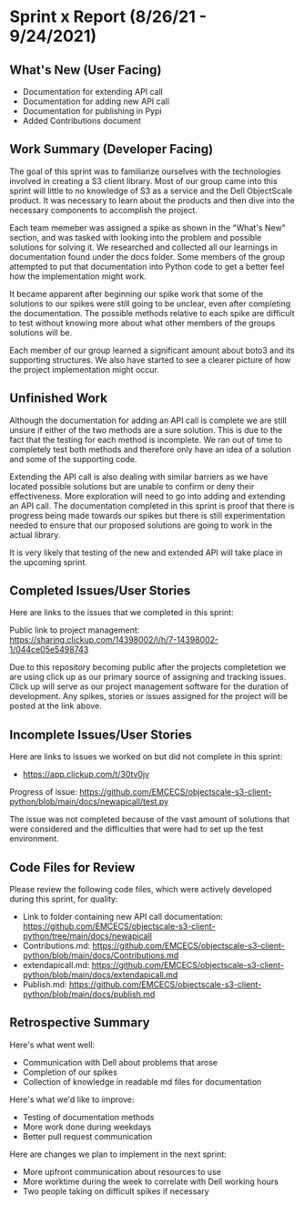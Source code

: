 # Sprint x Report (8/26/21 - 9/24/2021)

## What's New (User Facing)
 * Documentation for extending API call
 * Documentation for adding new API call
 * Documentation for publishing in Pypi
 * Added Contributions document

## Work Summary (Developer Facing)
The goal of this sprint was to familiarize ourselves with the technologies involved in creating a S3 client library. Most of our group came into this sprint will little to no knowledge of S3 as a service and the Dell ObjectScale product. It was necessary to learn about the products and then dive into the necessary components to accomplish the project. 

Each team memeber was assigned a spike as shown in the "What's New" section, and was tasked with looking into the problem and possible solutions for solving it. We researched and collected all our learnings in documentation found under the docs folder. Some members of the group attempted to put that documentation into Python code to get a better feel how the implementation might work. 

It became apparent after beginning our spike work that some of the solutions to our spikes were still going to be unclear, even after completing the documentation. The possible methods relative to each spike are difficult to test without knowing more about what other members of the groups solutions will be. 

Each member of our group learned a significant amount about boto3 and its supporting structures. We also have started to see a clearer picture of how the project implementation might occur. 


## Unfinished Work

Although the documentation for adding an API call is complete we are still unsure if either of the two methods are a sure solution. This is due to the fact that the testing for each method is incomplete. We ran out of time to completely test both methods and therefore only have an idea of a solution and some of the supporting code.

Extending the API call is also dealing with similar barriers as we have located possible solutions but are unable to confirm or deny their effectiveness. More exploration will need to go into adding and extending an API call. The documentation completed in this sprint is proof that there is progress being made towards our spikes but there is still experimentation needed to ensure that our proposed solutions are going to work in the actual library.

It is very likely that testing of the new and extended API will take place in the upcoming sprint.

## Completed Issues/User Stories
Here are links to the issues that we completed in this sprint:

Public link to project management:
https://sharing.clickup.com/14398002/l/h/7-14398002-1/044ce05e5498743

Due to this repository becoming public after the projects completetion we are using click up as our primary source of assigning and tracking issues. Click up will serve as our project management software for the duration of development. Any spikes, stories or issues assigned for the project will be posted at the link above. 
 
 ## Incomplete Issues/User Stories
 Here are links to issues we worked on but did not complete in this sprint:
 
 * https://app.clickup.com/t/30tv0jv

Progress of issue:
 https://github.com/EMCECS/objectscale-s3-client-python/blob/main/docs/newapicall/test.py
 
 The issue was not completed because of the vast amount of solutions that were considered and the difficulties that were had to set up the test environment.
 

## Code Files for Review
Please review the following code files, which were actively developed during this sprint, for quality:
 * Link to folder containing new API call documentation: https://github.com/EMCECS/objectscale-s3-client-python/tree/main/docs/newapicall
 * Contributions.md: https://github.com/EMCECS/objectscale-s3-client-python/blob/main/docs/Contributions.md
 * extendapicall.md: https://github.com/EMCECS/objectscale-s3-client-python/blob/main/docs/extendapicall.md
 * Publish.md: https://github.com/EMCECS/objectscale-s3-client-python/blob/main/docs/publish.md
 
## Retrospective Summary
Here's what went well:
  * Communication with Dell about problems that arose
  * Completion of our spikes
  * Collection of knowledge in readable md files for documentation
 
Here's what we'd like to improve:
   * Testing of documentation methods
   * More work done during weekdays
   * Better pull request communication
  
Here are changes we plan to implement in the next sprint:
   * More upfront communication about resources to use
   * More worktime during the week to correlate with Dell working hours
   * Two people taking on difficult spikes if necessary
